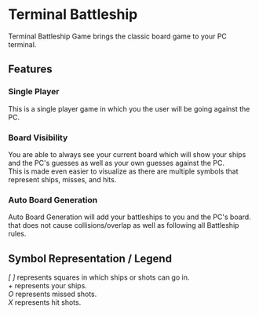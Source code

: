# Terminal Battleship
Terminal Battleship Game brings the classic board game to your PC terminal.
## Features
### Single Player
This is a single player game in which you the user will be going against the PC.
### Board Visibility
You are able to always see your current board which will show your ships and the PC's guesses
as well as your own guesses against the PC.<br>
This is made even easier to visualize as there are multiple symbols that represent ships, misses, and hits. 
### Auto Board Generation
Auto Board Generation will add your battleships to you and the PC's board.<br>
that does not cause collisions/overlap as well as following all Battleship rules.
## Symbol Representation / Legend
*[ ]* represents squares in which ships or shots can go in.<br>
*+* represents your ships.<br>
*O* represents missed shots.<br>
*X* represents hit shots.

